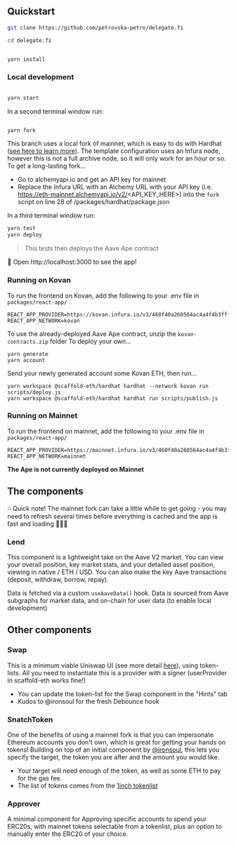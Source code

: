 ## Quickstart

```bash
git clone https://github.com/petrovska-petro/delegate.fi

cd delegate.fi
```

```bash

yarn install

```

### Local development

```bash

yarn start

```

In a second terminal window run:

```bash

yarn fork

```

This branch uses a local fork of mainnet, which is easy to do with Hardhat ([see here to learn more](https://hardhat.org/guides/mainnet-forking.html)). The template configuration uses an Infura node, however this is not a full archive node, so it will only work for an hour or so. To get a long-lasting fork...

- Go to alchemyapi.io and get an API key for mainnet
- Replace the Infura URL with an Alchemy URL with your API key (i.e. https://eth-mainnet.alchemyapi.io/v2/<API_KEY_HERE>) into the `fork` script on line 28 of /packages/hardhat/package.json

In a third terminal window run:

```bash
yarn test
yarn deploy

```

> This tests then deploys the Aave Ape contract

📱 Open http://localhost:3000 to see the app!

### Running on Kovan

To run the frontend on Kovan, add the following to your .env file in `packages/react-app/`

```
REACT_APP_PROVIDER=https://kovan.infura.io/v3/460f40a260564ac4a4f4b3fffb032dad
REACT_APP_NETWORK=kovan
```

To use the already-deployed Aave Ape contract, unzip the `kovan-contracts.zip` folder
To deploy your own...

```
yarn generate
yarn account
```

Send your newly generated account some Kovan ETH, then run...

```
yarn workspace @scaffold-eth/hardhat hardhat --network kovan run scripts/deploy.js
yarn workspace @scaffold-eth/hardhat hardhat run scripts/publish.js
```

### Running on Mainnet

To run the frontend on mainnet, add the following to your .env file in `packages/react-app/`

```
REACT_APP_PROVIDER=https://mainnet.infura.io/v3/460f40a260564ac4a4f4b3fffb032dad
REACT_APP_NETWORK=mainnet
```

**The Ape is not currently deployed on Mainnet**

## The components

🎶 Quick note! The mainnet fork can take a little while to get going - you may need to refresh several times before everything is cached and the app is fast and loading 💨💨💨

### Lend

This component is a lightweight take on the Aave V2 market. You can view your overall position, key market stats, and your detailed asset position, viewing in native / ETH / USD. You can also make the key Aave transactions (deposit, withdraw, borrow, repay).

Data is fetched via a custom `useAaveData()` hook. Data is sourced from Aave subgraphs for market data, and on-chain for user data (to enable local development)

## Other components

### Swap

This is a minimum viable Uniswap UI (see more detail [here](https://azfuller20.medium.com/swap-with-uniswap-wip-f15923349b3d)), using token-lists. All you need to instantiate this is a provider with a signer (userProvider in scaffold-eth works fine!)

- You can update the token-list for the Swap component in the "Hints" tab
- Kudos to @ironsoul for the fresh Debounce hook

### SnatchToken

One of the benefits of using a mainnet fork is that you can impersonate Ethereum accounts you don't own, which is great for getting your hands on tokens! Building on top of an initial component by [@ironsoul](https://twitter.com/ironsoul0), this lets you specify the target, the token you are after and the amount you would like.

- Your target will need enough of the token, as well as some ETH to pay for the gas fee.
- The list of tokens comes from the [1inch tokenlist](https://tokenlists.org/token-list?url=tokens.1inch.eth)

### Approver

A minimal component for Approving specific accounts to spend your ERC20s, with mainnet tokens selectable from a tokenlist, plus an option to manually enter the ERC20 of your choice.
